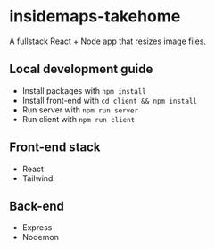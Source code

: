 # insidemaps-takehome
A fullstack React + Node app that resizes image files.

## Local development guide
- Install packages with `npm install`
- Install front-end with `cd client && npm install`
- Run server with `npm run server`
- Run client with `npm run client`

## Front-end stack
- React
- Tailwind

## Back-end
- Express
- Nodemon
